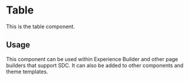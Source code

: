
# Table

This is the table component.

## Usage

This component can be used within Experience Builder and other page builders
that support SDC. It can also be added to other components and theme templates.
